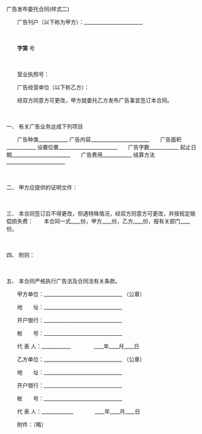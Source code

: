 



广告发布委托合同(样式二)



 

　　广告刊户（以下称为甲方）：________________________

　　


 　　____字第____ 号
 
　　



　　营业执照号：　　

　　广告经营单位（以下称乙方）：　　

　　经双方同意方可更改，甲方就委托乙方发布广告事宜签订本合同。

　　

一、
有关广告业务达成下列项目　　

　　广告种类____________ 广告内容________________________　　广告面积____________ 设置位置________________________　　广告字数____________ 起止日期________________________　　广告费用____________ 结算方法________________________

　　

二、
甲方应提供的证明文件：

　　

三、
本合同签订后不得更改，但遇特殊情况，经双方同意方可更改，并按规定赔偿损失费：　　本合同一式____份，甲方____份，乙方____份，报有关部门____份。

　　

四、
附则：

　　

五、
本合同严格执行广告法及合同法有关条款。　　

　　甲方单位：________________________________ （公章）　　

　　地　　址：________________________________　　

　　开户银行：________________________________　　

　　帐　　号：________________________________　　

　　代 表 人：____________　　　　 ____年____月____日　　

　　乙方单位：________________________________ （公章）　

　　地　　址：________________________________　　

　　开户银行：________________________________　　

　　帐　　号：________________________________　　

　　代 表 人：_____________　　　　____年____月____日　　

　　附件：（略）

　　